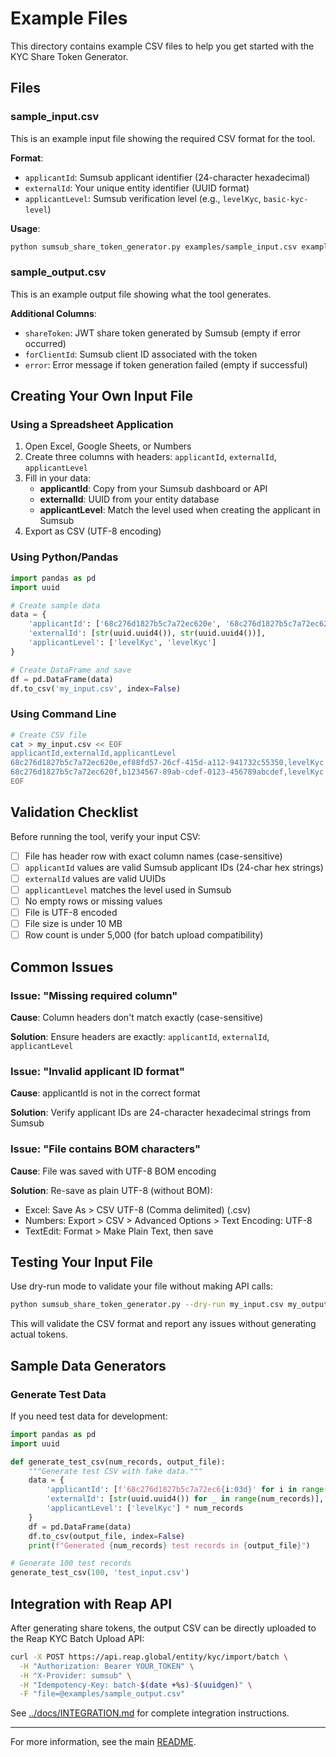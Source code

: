 # Example Files

This directory contains example CSV files to help you get started with the KYC Share Token Generator.

## Files

### sample_input.csv

This is an example input file showing the required CSV format for the tool.

**Format**:
- `applicantId`: Sumsub applicant identifier (24-character hexadecimal)
- `externalId`: Your unique entity identifier (UUID format)
- `applicantLevel`: Sumsub verification level (e.g., `levelKyc`, `basic-kyc-level`)

**Usage**:
```bash
python sumsub_share_token_generator.py examples/sample_input.csv examples/my_output.csv
```

### sample_output.csv

This is an example output file showing what the tool generates.

**Additional Columns**:
- `shareToken`: JWT share token generated by Sumsub (empty if error occurred)
- `forClientId`: Sumsub client ID associated with the token
- `error`: Error message if token generation failed (empty if successful)

## Creating Your Own Input File

### Using a Spreadsheet Application

1. Open Excel, Google Sheets, or Numbers
2. Create three columns with headers: `applicantId`, `externalId`, `applicantLevel`
3. Fill in your data:
   - **applicantId**: Copy from your Sumsub dashboard or API
   - **externalId**: UUID from your entity database
   - **applicantLevel**: Match the level used when creating the applicant in Sumsub
4. Export as CSV (UTF-8 encoding)

### Using Python/Pandas

```python
import pandas as pd
import uuid

# Create sample data
data = {
    'applicantId': ['68c276d1827b5c7a72ec620e', '68c276d1827b5c7a72ec620f'],
    'externalId': [str(uuid.uuid4()), str(uuid.uuid4())],
    'applicantLevel': ['levelKyc', 'levelKyc']
}

# Create DataFrame and save
df = pd.DataFrame(data)
df.to_csv('my_input.csv', index=False)
```

### Using Command Line

```bash
# Create CSV file
cat > my_input.csv << EOF
applicantId,externalId,applicantLevel
68c276d1827b5c7a72ec620e,ef88fd57-26cf-415d-a112-941732c55350,levelKyc
68c276d1827b5c7a72ec620f,b1234567-89ab-cdef-0123-456789abcdef,levelKyc
EOF
```

## Validation Checklist

Before running the tool, verify your input CSV:

- [ ] File has header row with exact column names (case-sensitive)
- [ ] `applicantId` values are valid Sumsub applicant IDs (24-char hex strings)
- [ ] `externalId` values are valid UUIDs
- [ ] `applicantLevel` matches the level used in Sumsub
- [ ] No empty rows or missing values
- [ ] File is UTF-8 encoded
- [ ] File size is under 10 MB
- [ ] Row count is under 5,000 (for batch upload compatibility)

## Common Issues

### Issue: "Missing required column"

**Cause**: Column headers don't match exactly (case-sensitive)

**Solution**: Ensure headers are exactly: `applicantId`, `externalId`, `applicantLevel`

### Issue: "Invalid applicant ID format"

**Cause**: applicantId is not in the correct format

**Solution**: Verify applicant IDs are 24-character hexadecimal strings from Sumsub

### Issue: "File contains BOM characters"

**Cause**: File was saved with UTF-8 BOM encoding

**Solution**: Re-save as plain UTF-8 (without BOM):
- Excel: Save As > CSV UTF-8 (Comma delimited) (.csv)
- Numbers: Export > CSV > Advanced Options > Text Encoding: UTF-8
- TextEdit: Format > Make Plain Text, then save

## Testing Your Input File

Use dry-run mode to validate your file without making API calls:

```bash
python sumsub_share_token_generator.py --dry-run my_input.csv my_output.csv
```

This will validate the CSV format and report any issues without generating actual tokens.

## Sample Data Generators

### Generate Test Data

If you need test data for development:

```python
import pandas as pd
import uuid

def generate_test_csv(num_records, output_file):
    """Generate test CSV with fake data."""
    data = {
        'applicantId': [f'68c276d1827b5c7a72ec6{i:03d}' for i in range(num_records)],
        'externalId': [str(uuid.uuid4()) for _ in range(num_records)],
        'applicantLevel': ['levelKyc'] * num_records
    }
    df = pd.DataFrame(data)
    df.to_csv(output_file, index=False)
    print(f"Generated {num_records} test records in {output_file}")

# Generate 100 test records
generate_test_csv(100, 'test_input.csv')
```

## Integration with Reap API

After generating share tokens, the output CSV can be directly uploaded to the Reap KYC Batch Upload API:

```bash
curl -X POST https://api.reap.global/entity/kyc/import/batch \
  -H "Authorization: Bearer YOUR_TOKEN" \
  -H "X-Provider: sumsub" \
  -H "Idempotency-Key: batch-$(date +%s)-$(uuidgen)" \
  -F "file=@examples/sample_output.csv"
```

See [../docs/INTEGRATION.md](../docs/INTEGRATION.md) for complete integration instructions.

---

For more information, see the main [README](../README.md).
